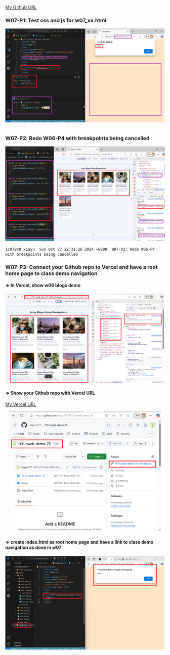 [My Github URL](https://github.com/xiayu1117/113-sweb-demo-75)

### W07-P1: Test css and js for w07_xx.html
![](w07-p1.png)

```

```

### W07-P2: Redo W06-P4 with breakpoints being cancelled

![](w07-p2.png)

```
1c978c8 xiayu  Sun Oct 27 22:31:26 2024 +0800  W07-P2: Redo W06-P4 with breakpoints being cancelled
```

### W07-P3: Connect your Github repo to Vercel and have a root home page to class demo navigation
 
#### => In Vercel, show w06 blogs demo
 
![](w07-p3-1.png)
 
#### => Show your Github repo with Vercel URL
 
[My Vercel URL](https://1131-sweb-demo-75.vercel.app/)
 
![](w07-p3-2.png)
 
#### => create index.html as root home page and have a link to class demo navigation as done in w07
 
![](w07-p3-3.png)
 
```

```
